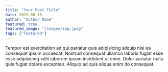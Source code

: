 ```yaml
---
title: "Your Post Title"
date: 2023-06-15
author: "Author Name"
featured: true
featured_image: "/images/img.jpeg"
tags: ["featured"]
---
```


Tempor est exercitation ad qui pariatur quis adipisicing aliquip nisi ea consequat ipsum occaecat. Nostrud consequat ullamco laboris fugiat esse esse adipisicing velit laborum ipsum incididunt ut enim. Dolor pariatur nulla quis fugiat dolore excepteur. Aliquip ad quis aliqua enim do consequat.
